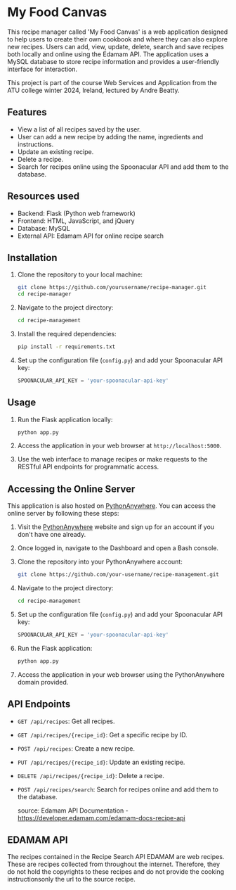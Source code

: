 # My Food Canvas

This recipe manager called 'My Food Canvas' is a web application designed to help users to create their own cookbook and where they can also explore new recipes. Users can add, view, update, delete, search and save recipes both locally and online using the Edamam API. The application uses a MySQL database to store recipe information and provides a user-friendly interface for interaction.

This project is part of the course Web Services and Application from the ATU college winter 2024, Ireland, lectured by Andre Beatty. 

## Features

- View a list of all recipes saved by the user.
- User can add a new recipe by adding the name, ingredients and instructions.
- Update an existing recipe.
- Delete a recipe.
- Search for recipes online using the Spoonacular API and add them to the database.

## Resources used
- Backend: Flask (Python web framework)
- Frontend: HTML, JavaScript, and jQuery
- Database: MySQL
- External API: Edamam API for online recipe search

## Installation

1. Clone the repository to your local machine:

    ```bash
    git clone https://github.com/yourusername/recipe-manager.git
    cd recipe-manager
    ```

2. Navigate to the project directory:

    ```bash
    cd recipe-management
    ```

3. Install the required dependencies:

    ```bash
    pip install -r requirements.txt
    ```

4. Set up the configuration file (`config.py`) and add your Spoonacular API key:

    ```python
    SPOONACULAR_API_KEY = 'your-spoonacular-api-key'
    ```

## Usage

1. Run the Flask application locally:

    ```bash
    python app.py
    ```

2. Access the application in your web browser at `http://localhost:5000`.

3. Use the web interface to manage recipes or make requests to the RESTful API endpoints for programmatic access.

## Accessing the Online Server

This application is also hosted on [PythonAnywhere](https://www.pythonanywhere.com/). You can access the online server by following these steps:

1. Visit the [PythonAnywhere](https://www.pythonanywhere.com/) website and sign up for an account if you don't have one already.

2. Once logged in, navigate to the Dashboard and open a Bash console.

3. Clone the repository into your PythonAnywhere account:

    ```bash
    git clone https://github.com/your-username/recipe-management.git
    ```

4. Navigate to the project directory:

    ```bash
    cd recipe-management
    ```

5. Set up the configuration file (`config.py`) and add your Spoonacular API key:

    ```python
    SPOONACULAR_API_KEY = 'your-spoonacular-api-key'
    ```

6. Run the Flask application:

    ```bash
    python app.py
    ```

7. Access the application in your web browser using the PythonAnywhere domain provided.

## API Endpoints

- `GET /api/recipes`: Get all recipes.
- `GET /api/recipes/{recipe_id}`: Get a specific recipe by ID.
- `POST /api/recipes`: Create a new recipe.
- `PUT /api/recipes/{recipe_id}`: Update an existing recipe.
- `DELETE /api/recipes/{recipe_id}`: Delete a recipe.
- `POST /api/recipes/search`: Search for recipes online and add them to the database.

  source: Edamam API Documentation - https://developer.edamam.com/edamam-docs-recipe-api

## EDAMAM API

The recipes contained in the Recipe Search API EDAMAM are web recipes. These are recipes collected from throughout the internet. Therefore, they do not hold the copyrights to these recipes and do not provide the cooking instructionsonly the url to the source recipe. 


